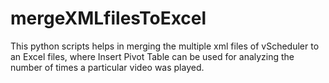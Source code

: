 # mergeXMLfilesToExcel
This python scripts helps in merging the multiple xml files of vScheduler to an Excel files, where Insert Pivot Table can be used for analyzing the number of times a particular video was played.
